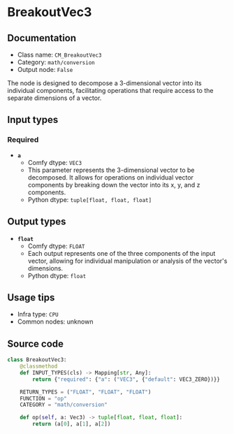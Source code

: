 # BreakoutVec3
## Documentation
- Class name: `CM_BreakoutVec3`
- Category: `math/conversion`
- Output node: `False`

The node is designed to decompose a 3-dimensional vector into its individual components, facilitating operations that require access to the separate dimensions of a vector.
## Input types
### Required
- **`a`**
    - Comfy dtype: `VEC3`
    - This parameter represents the 3-dimensional vector to be decomposed. It allows for operations on individual vector components by breaking down the vector into its x, y, and z components.
    - Python dtype: `tuple[float, float, float]`
## Output types
- **`float`**
    - Comfy dtype: `FLOAT`
    - Each output represents one of the three components of the input vector, allowing for individual manipulation or analysis of the vector's dimensions.
    - Python dtype: `float`
## Usage tips
- Infra type: `CPU`
- Common nodes: unknown


## Source code
```python
class BreakoutVec3:
    @classmethod
    def INPUT_TYPES(cls) -> Mapping[str, Any]:
        return {"required": {"a": ("VEC3", {"default": VEC3_ZERO})}}

    RETURN_TYPES = ("FLOAT", "FLOAT", "FLOAT")
    FUNCTION = "op"
    CATEGORY = "math/conversion"

    def op(self, a: Vec3) -> tuple[float, float, float]:
        return (a[0], a[1], a[2])

```
